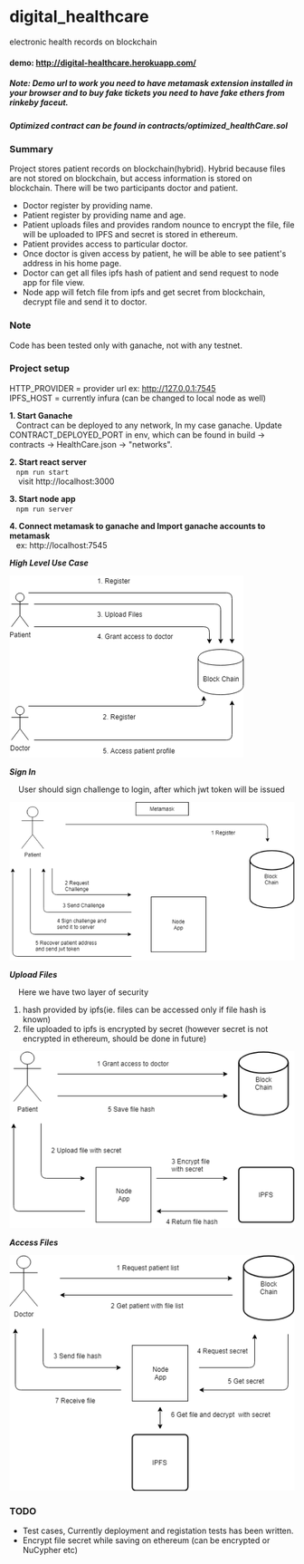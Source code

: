 # digital_healthcare
electronic health records on blockchain

#### demo: http://digital-healthcare.herokuapp.com/
##### Note: Demo url to work you need to have metamask extension installed in your browser and to buy fake tickets you need to have fake ethers from rinkeby faceut.
##### Optimized contract can be found in contracts/optimized_healthCare.sol

### Summary
Project stores patient records on blockchain(hybrid). Hybrid because files are not stored on blockchain, but access information is stored on blockchain. There will be two participants doctor and patient.  
- Doctor register by providing name.  
- Patient register by providing name and age.
- Patient uploads files and provides random nounce to encrypt the file, file will be uploaded to IPFS and secret is stored in ethereum.
- Patient provides access to particular doctor.
- Once doctor is given access by patient, he will be able to see patient's address in his home page.
- Doctor can get all files ipfs hash of patient and send request to node app for file view.
- Node app will fetch file from ipfs and get secret from blockchain, decrypt file and send it to doctor.

### Note
Code has been tested only with ganache, not with any testnet.

### Project setup
HTTP_PROVIDER = provider url ex: http://127.0.0.1:7545  
IPFS_HOST = currently infura (can be changed to local node as well)

**1. Start Ganache**  
&nbsp;&nbsp;&nbsp;Contract can be deployed to any network, In my case ganache.
Update CONTRACT_DEPLOYED_PORT in env, which can be found in build -> contracts -> HealthCare.json -> "networks".  

**2. Start react server**  
&nbsp;&nbsp;&nbsp;`npm run start`  
&nbsp;&nbsp;&nbsp; visit http://localhost:3000  

**3. Start node app**   
&nbsp;&nbsp;&nbsp;`npm run server`  

**4. Connect metamask to ganache and Import ganache accounts to metamask**  
&nbsp;&nbsp;&nbsp;ex: http://localhost:7545  

___High Level Use Case___  

![Alt text](readme_images/high_level.png?raw=true "high_level")  

___Sign In___  

&nbsp;&nbsp;&nbsp; User should sign challenge to login, after which jwt token will be issued  

![Alt text](readme_images/2nd.png?raw=true "sign_in")  

___Upload Files___  

&nbsp;&nbsp;&nbsp; Here we have two layer of security 
1. hash provided by ipfs(ie. files can be accessed only if file hash is known)
2. file uploaded to ipfs is encrypted by secret (however secret is not encrypted in ethereum, should be done in future)

![Alt text](readme_images/3rd.png?raw=true "upload_files")  

___Access Files___  

![Alt text](readme_images/4th.png?raw=true "access_files")  

### TODO  
- Test cases, Currently deployment and registation tests has been written.
- Encrypt file secret while saving on ethereum (can be encrypted or NuCypher etc)

